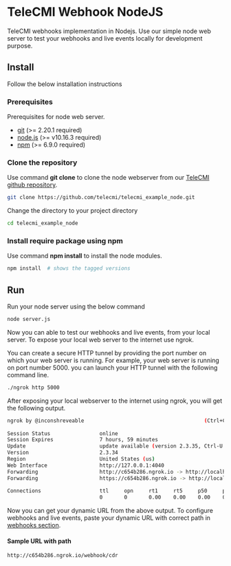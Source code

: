 # TeleCMI Webhook NodeJS

TeleCMI webhooks implementation in Nodejs. Use our simple node web server to test your webhooks and live events locally for development purpose.

## Install

Follow the below installation instructions

### Prerequisites

Prerequisites for node web server.

- <a href="https://git-scm.com/" target="_blank">git</a> (>= 2.20.1 required)
- <a href="https://nodejs.org/en/" target="_blank">node.js</a> (>= v10.16.3 required)
- <a href="https://www.npmjs.com/" target="_blank">npm</a> (>= 6.9.0 required)


### Clone the repository

Use command __git clone__ to clone the node webserver from our <a href="https://github.com/telecmi/telecmi_example_node" target="_blank">TeleCMI github repository</a>.

```bash
git clone https://github.com/telecmi/telecmi_example_node.git
```

Change the directory to your project directory
```bash
cd telecmi_example_node
```
### Install require  package using npm
Use command __npm install__ to install the node modules.
```bash
npm install  # shows the tagged versions
```

## Run

Run your node server using the below command

```bash
node server.js
```
Now you can able to test our webhooks and live events, from your local server. To expose your local web server to the internet use ngrok. 

You can create a secure HTTP tunnel by providing the port number on which your web server is running. For example, your web server is running on port number 5000. you can launch your HTTP tunnel with the following command line.

```bash
./ngrok http 5000
```

After exposing your local webserver to the internet using ngrok, you will get the following output.

```bash
ngrok by @inconshreveable                                       (Ctrl+C to quit)
                                                                                
Session Status                online                                            
Session Expires               7 hours, 59 minutes                               
Update                        update available (version 2.3.35, Ctrl-U to update
Version                       2.3.34                                            
Region                        United States (us)                                
Web Interface                 http://127.0.0.1:4040                             
Forwarding                    http://c654b286.ngrok.io -> http://localhost:5000 
Forwarding                    https://c654b286.ngrok.io -> http://localhost:5000
                                                                                
Connections                   ttl     opn     rt1     rt5     p50     p90       
                              0       0       0.00    0.00    0.00    0.00  
```
Now you can get your dynamic URL from the above output. To configure webhooks and live events, paste your dynamic URL with correct path in <a href="https://doc.telecmi.com/chub/docs/incoming-webhooks#where-to-place-your-web-server-url-" target="_blank">webhooks section</a>.

#### Sample URL with path
```
http://c654b286.ngrok.io/webhook/cdr
```

  
